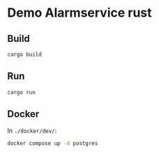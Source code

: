 # Demo Alarmservice rust

## Build
```bash
cargo build
```

## Run
```bash
cargo run
```

## Docker
In `./docker/dev/`:
```bash
docker compose up -d postgres
```

